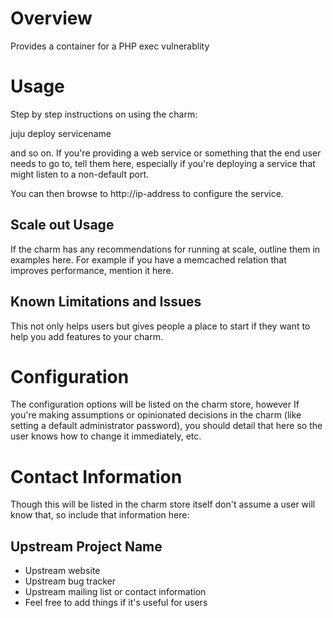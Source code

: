 # Overview
Provides a container for a PHP exec vulnerablity

# Usage

Step by step instructions on using the charm:

juju deploy servicename

and so on. If you're providing a web service or something that the end user
needs to go to, tell them here, especially if you're deploying a service that
might listen to a non-default port.

You can then browse to http://ip-address to configure the service.

## Scale out Usage

If the charm has any recommendations for running at scale, outline them in
examples here. For example if you have a memcached relation that improves
performance, mention it here.

## Known Limitations and Issues

This not only helps users but gives people a place to start if they want to help
you add features to your charm.

# Configuration

The configuration options will be listed on the charm store, however If you're
making assumptions or opinionated decisions in the charm (like setting a default
administrator password), you should detail that here so the user knows how to
change it immediately, etc.

# Contact Information

Though this will be listed in the charm store itself don't assume a user will
know that, so include that information here:

## Upstream Project Name

  - Upstream website
  - Upstream bug tracker
  - Upstream mailing list or contact information
  - Feel free to add things if it's useful for users


[service]: http://example.com
[icon guidelines]: https://jujucharms.com/docs/stable/authors-charm-icon
